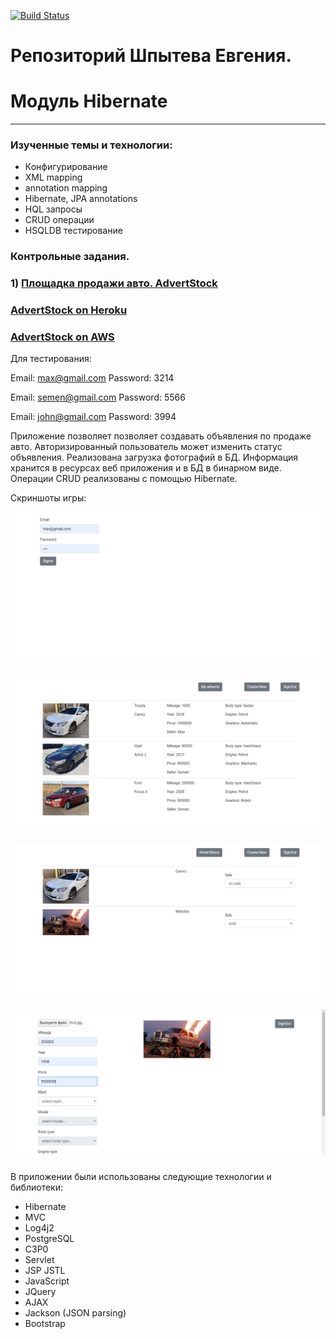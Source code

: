 [![Build Status](https://travis-ci.org/Zhekbland/job4j_hibernate.svg?branch=master)](https://travis-ci.org/Zhekbland/job4j_hibernate)
# Репозиторий Шпытева Евгения.

# Модуль Hibernate

***

### Изученные темы и технологии:
* Конфигурирование
* XML mapping
* annotation mapping
* Hibernate, JPA annotations
* HQL запросы
* CRUD операции
* HSQLDB тестирование

### Контрольные задания.

### 1) [Площадка продажи авто. AdvertStock](https://github.com/Zhekbland/job4j_hibernate/tree/master/advertstockJPA/src/main)
### [AdvertStock on Heroku](https://zhekbland-hibernate.herokuapp.com)
### [AdvertStock on AWS](http://advertstock.eu-west-2.elasticbeanstalk.com/)
Для тестирования: 

Email: max@gmail.com Password: 3214

Email: semen@gmail.com Password: 5566

Email: john@gmail.com Password: 3994

Приложение позволяет позволяет создавать объявления по продаже авто. Авторизированный пользователь
может изменить статус объявления.
Реализована загрузка фотографий в БД. Информация хранится в ресурсах веб приложения и в БД в бинарном виде.
Операции CRUD реализованы с помощью Hibernate.

Скриншоты игры:

<img src='https://github.com/Zhekbland/job4j_hibernate/blob/master/pic/advertstock/advertstock1.png'>

###
<img src='https://github.com/Zhekbland/job4j_hibernate/blob/master/pic/advertstock/advertstock2.png'>

###
<img src='https://github.com/Zhekbland/job4j_hibernate/blob/master/pic/advertstock/advertstock3.png'>

###
<img src='https://github.com/Zhekbland/job4j_hibernate/blob/master/pic/advertstock/advertstock4.png'>

###

В приложении были использованы следующие технологии и библиотеки:

* Hibernate
* MVC
* Log4j2
* PostgreSQL
* C3P0
* Servlet
* JSP JSTL
* JavaScript
* JQuery
* AJAX
* Jackson (JSON parsing)
* Bootstrap